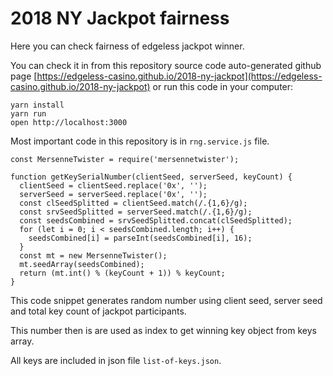 # 2018 NY Jackpot fairness

Here you can check fairness of edgeless jackpot winner.

You can check it in from this repository source code auto-generated github page [https://edgeless-casino.github.io/2018-ny-jackpot](https://edgeless-casino.github.io/2018-ny-jackpot) 
or run this code in your computer:

    yarn install
    yarn run
    open http://localhost:3000


Most important code in this repository is in `rng.service.js` file.

    const MersenneTwister = require('mersennetwister');
    
    function getKeySerialNumber(clientSeed, serverSeed, keyCount) {
      clientSeed = clientSeed.replace('0x', '');
      serverSeed = serverSeed.replace('0x', '');
      const clSeedSplitted = clientSeed.match(/.{1,6}/g);
      const srvSeedSplitted = serverSeed.match(/.{1,6}/g);
      const seedsCombined = srvSeedSplitted.concat(clSeedSplitted);
      for (let i = 0; i < seedsCombined.length; i++) {
        seedsCombined[i] = parseInt(seedsCombined[i], 16);
      }
      const mt = new MersenneTwister();
      mt.seedArray(seedsCombined);
      return (mt.int() % (keyCount + 1)) % keyCount;
    }

This code snippet generates random number using client seed, server seed and total key count of 
jackpot participants.

This number then is are used as index to get winning key object from 
keys array.

All keys are included in json file `list-of-keys.json`.
